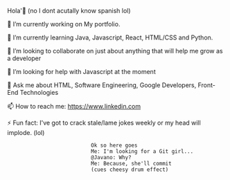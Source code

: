 Hola'👋 (no I dont acutally know spanish lol)

🔭 I’m currently working on My portfolio.

🌱 I’m currently learning Java, Javascript, React, HTML/CSS and Python.

👯 I’m looking to collaborate on just about anything that will help me grow as a developer

🤔 I’m looking for help with Javascript at the moment

💬 Ask me about HTML, Software Engineering, Google Developers, Front-End Technologies

📫 How to reach me: https://www.linkedin.com

⚡ Fun fact: I've got to crack stale/lame jokes weekly or my head will implode. (lol)

                               Ok so here goes
                               Me: I'm looking for a Git girl...
                               @Javano: Why?
                               Me: Because, she'll commit 
                               (cues cheesy drum effect)
                               
                               
